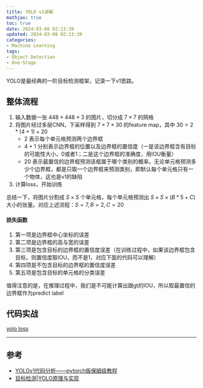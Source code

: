 ```yaml
---
title: YOLO v1讲解
mathjax: true
toc: true
date: 2024-03-08 02:13:39
updated: 2024-03-08 02:13:39
categories:
- Machine Learning
tags:
- Object Detection
- One-Stage
---
```

YOLO是最经典的一阶目标检测框架，记录一下v1思路。

<!--more-->

## 整体流程
1. 输入数据一张 $448 \times 448 \times 3$ 的图片，切分成 $7 \times 7$ 的网格
2. 将图片经过多层CNN，下采样得到 $7 \times 7 \times 30$ 的feature map，其中 $30 = 2 * (4 + 1) + 20$ 
   - $2$ 表示每个单元格预测两个边界框
   - $4 + 1$ 分别表示边界框的位置以及边界框的置信度（一是该边界框含有目标的可能性大小，0或者1；二是这个边界框的准确度，用IOU衡量）
   - $20$ 表示最置信的边界框预测该框属于哪个类别的概率。无论单元格预测多少个边界框，都是只取一个边界框来预测类别，即默认每个单元格只有一个物体，这也是v1的缺陷
3. 计算loss，开始训练

总结一下，将图片分割成 $S \times S$ 个单元格，每个单元格预测出 $S \times S \times ( B * 5 + C )$ 大小的张量。对应上述流程：$S = 7, B = 2, C = 20$

#### 损失函数

1. 第一项是边界框中心坐标的误差
2. 第二项是边界框的高与宽的误差
3. 第三项是包含目标的边界框的置信度误差（在训练过程中，如果该边界框包含目标，则置信度取IOU，而不是1，对应下面的代码可以理解）
4. 第四项是不包含目标的边界框的置信度误差
5. 第五项是包含目标的单元格的分类误差

值得注意的是，在推理过程中，我们是不可能计算出跟gt的IOU，所以取最置信的边界框作为predict label

## 代码实战

[yolo loss](https://blog.csdn.net/qq_38683460/article/details/129578355#yoloLosspy_758)
___

## 参考
- [YOLOv1代码分析——pytorch版保姆级教程](https://blog.csdn.net/qq_38683460/article/details/129578355)
- [目标检测|YOLO原理与实现](https://zhuanlan.zhihu.com/p/32525231)